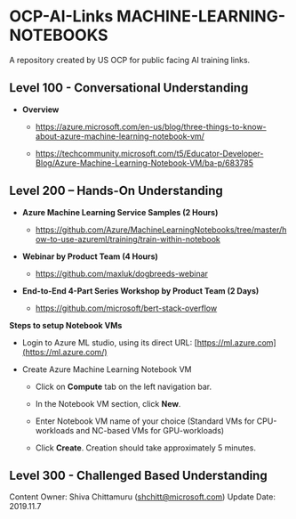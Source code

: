 OCP-AI-Links MACHINE-LEARNING-NOTEBOOKS
=======================================

A repository created by US OCP for public facing AI training links.

Level 100 - Conversational Understanding
----------------------------------------

-   **Overview**

    -   <https://azure.microsoft.com/en-us/blog/three-things-to-know-about-azure-machine-learning-notebook-vm/>

    -   <https://techcommunity.microsoft.com/t5/Educator-Developer-Blog/Azure-Machine-Learning-Notebook-VM/ba-p/683785>

Level 200 – Hands-On Understanding
----------------------------------

-   **Azure Machine Learning Service Samples (2 Hours)**

    -   <https://github.com/Azure/MachineLearningNotebooks/tree/master/how-to-use-azureml/training/train-within-notebook>

-   **Webinar by Product Team (4 Hours)**

    -   <https://github.com/maxluk/dogbreeds-webinar>

-   **End-to-End 4-Part Series Workshop by Product Team (2 Days)**

    -   <https://github.com/microsoft/bert-stack-overflow>

**Steps to setup Notebook VMs**

-   Login to Azure ML studio, using its direct URL:
    [https://ml.azure.com](https://ml.azure.com/)

-   Create Azure Machine Learning Notebook VM

    -   Click on **Compute** tab on the left navigation bar.

    -   In the Notebook VM section, click **New**.

    -   Enter Notebook VM name of your choice (Standard VMs for CPU-workloads
        and NC-based VMs for GPU-workloads)

    -   Click **Create**. Creation should take approximately 5 minutes.

Level 300 - Challenged Based Understanding
------------------------------------------


Content Owner: Shiva Chittamuru (shchitt@microsoft.com)
Update Date: 2019.11.7
